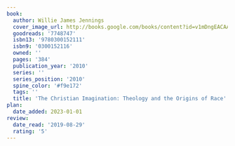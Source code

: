 ```yaml
---
book:
  author: Willie James Jennings
  cover_image_url: http://books.google.com/books/content?id=v1mDngEACAAJ&printsec=frontcover&img=1&zoom=1&source=gbs_api
  goodreads: '7748747'
  isbn13: '9780300152111'
  isbn9: '0300152116'
  owned: ''
  pages: '384'
  publication_year: '2010'
  series: ''
  series_position: '2010'
  spine_color: '#f9e172'
  tags: ''
  title: 'The Christian Imagination: Theology and the Origins of Race'
plan:
  date_added: 2023-01-01
review:
  date_read: '2019-08-29'
  rating: '5'
---
```

